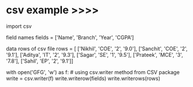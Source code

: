 # csv example >>>>

import csv
  
field names
fields = ['Name', 'Branch', 'Year', 'CGPA']

data rows of csv file
rows = [ ['Nikhil', 'COE', '2', '9.0'],
         ['Sanchit', 'COE', '2', '9.1'],
         ['Aditya', 'IT', '2', '9.3'],
         ['Sagar', 'SE', '1', '9.5'],
         ['Prateek', 'MCE', '3', '7.8'],
         ['Sahil', 'EP', '2', '9.1']]
  
with open('GFG', 'w') as f:
    # using csv.writer method from CSV package
    write = csv.writer(f)
    write.writerow(fields)
    write.writerows(rows)
